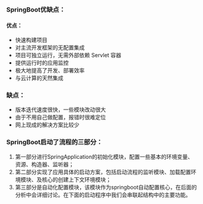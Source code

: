 ### SpringBoot优缺点：

#### 优点：

* 快速构建项目
* 对主流开发框架的无配置集成
* 项目可独立运行，无需外部依赖 Servlet 容器
* 提供运行时的应用监控
* 极大地提高了开发、部署效率
* 与云计算的天然集成
### 缺点：

* 版本迭代速度很快，一些模块改动很大
* 由于不用自己做配置，报错时很难定位
* 网上现成的解决方案比较少
### SpringBoot启动了流程的三部分：

1. 第一部分进行SpringApplication的初始化模块，配置一些基本的环境变量、资源、构造器、监听器；
2. 第二部分实现了应用具体的启动方案，包括启动流程的监听模块、加载配置环境模块、及核心的创建上下文环境模块；
3. 第三部分是自动化配置模块，该模块作为springboot自动配置核心，在后面的分析中会详细讨论。在下面的启动程序中我们会串联起结构中的主要功能。

